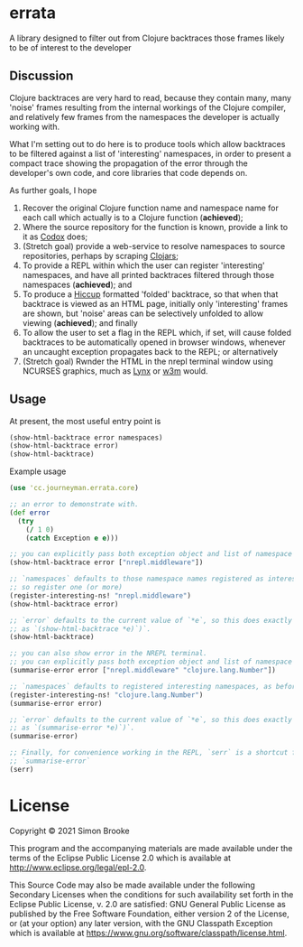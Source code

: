 # errata

A library designed to filter out from Clojure backtraces those frames likely to be of interest to the developer

## Discussion

Clojure backtraces are very hard to read, because they contain many, many 'noise' frames resulting from the internal workings of the Clojure compiler, and relatively few frames from the namespaces the developer is actually working with.

What I'm setting out to do here is to produce tools which allow backtraces to be filtered against a list of 'interesting' namespaces, in order to present a compact trace showing the propagation of the error through the developer's own code, and core libraries that code depends on.

As further goals, I hope

1. Recover the original Clojure function name and namespace name for each call which actually is to a Clojure function (**achieved**);
2. Where the source repository for the function is known, provide a link to it as [Codox]() does;
3. (Stretch goal) provide a web-service to resolve namespaces to source repositories, perhaps by scraping [Clojars](https://clojars.org);
4. To provide a REPL within which the user can register 'interesting' namespaces, and have all printed backtraces filtered through those namespaces (**achieved**); and 
5. To produce a [Hiccup](https://github.com/weavejester/hiccup) formatted 'folded' backtrace, so that when that backtrace is viewed as an HTML page, initially only 'interesting' frames are shown, but 'noise' areas can be selectively unfolded to allow viewing (**achieved**); and finally
6. To allow the user to set a flag in the REPL which, if set, will cause folded backtraces to be automatically opened in browser windows, whenever an uncaught exception propagates back to the REPL; or alternatively
7. (Stretch goal) Rwnder the HTML in the nrepl terminal window using NCURSES graphics, much as [Lynx](https://en.wikipedia.org/wiki/Lynx_(web_browser)) or [w3m](http://w3m.sourceforge.net/) would.

## Usage

At present, the most useful entry point is

```clojure
(show-html-backtrace error namespaces)
(show-html-backtrace error)
(show-html-backtrace)

```

Example usage 

```clojure
(use 'cc.journeyman.errata.core)

;; an error to demonstrate with.
(def error 
  (try
    (/ 1 0)
    (catch Exception e e)))

;; you can explicitly pass both exception object and list of namespace names
(show-html-backtrace error ["nrepl.middleware"])

;; `namespaces` defaults to those namespace names registered as interesting,
;; so register one (or more)
(register-interesting-ns! "nrepl.middleware")
(show-html-backtrace error)

;; `error` defaults to the current value of `*e`, so this does exactly the same
;; as `(show-html-backtrace *e)`)`.
(show-html-backtrace)

;; you can also show error in the NREPL terminal.
;; you can explicitly pass both exception object and list of namespace names
(summarise-error error ["nrepl.middleware" "clojure.lang.Number"])

;; `namespaces` defaults to registered interesting namespaces, as before.
(register-interesting-ns! "clojure.lang.Number")
(summarise-error error)

;; `error` defaults to the current value of `*e`, so this does exactly the same
;; as `(summarise-error *e)`)`.
(summarise-error)

;; Finally, for convenience working in the REPL, `serr` is a shortcut for 
;; `summarise-error`
(serr)
```

# License

Copyright © 2021 Simon Brooke

This program and the accompanying materials are made available under the
terms of the Eclipse Public License 2.0 which is available at
http://www.eclipse.org/legal/epl-2.0.

This Source Code may also be made available under the following Secondary
Licenses when the conditions for such availability set forth in the Eclipse
Public License, v. 2.0 are satisfied: GNU General Public License as published by
the Free Software Foundation, either version 2 of the License, or (at your
option) any later version, with the GNU Classpath Exception which is available
at https://www.gnu.org/software/classpath/license.html.

